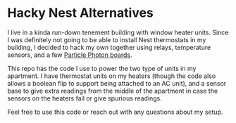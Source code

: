 # Hacky Nest Alternatives

I live in a kinda run-down tenement building with window heater units.
Since I was definitely not going to be able to install Nest thermostats
in my building, I decided to hack my own together using relays, temperature sensors,
and a few [Particle Photon boards](https://www.particle.io/).

This repo has the code I use to power the two type of units in my apartment. I have
thermostat units on my heaters (though the code also allows a boolean flip to
support being attached to an AC unit), and a sensor base to give extra readings from
the middle of the apartment in case the sensors on the heaters fail or give spurious
readings.

Feel free to use this code or reach out with any questions about my setup.
